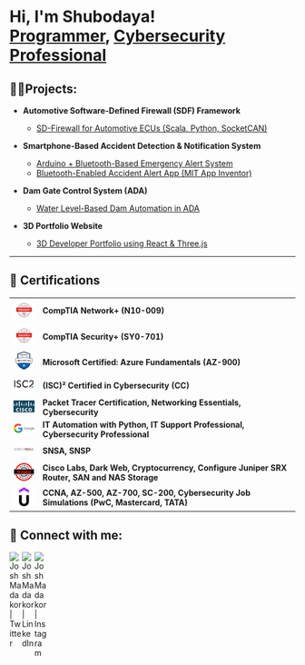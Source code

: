 <h1>Hi, I'm Shubodaya! <br/><a href="https://github.com/shubodaya">Programmer</a>, <a href="https://www.linkedin.com/in/shubodaya/">Cybersecurity Professional</a></h1>

<h2>👨‍💻Projects:</h2>

- <b>Automotive Software-Defined Firewall (SDF) Framework</b>  
  - [SD-Firewall for Automotive ECUs (Scala, Python, SocketCAN)](https://github.com/shubodaya/SD-Firewall-for-Automotive-Network)  

- <b>Smartphone-Based Accident Detection & Notification System</b>  
  - [Arduino + Bluetooth-Based Emergency Alert System](https://github.com/shubodaya/Emergency-Activation-in-Automobiles-Using-IOT)
  - [Bluetooth-Enabled Accident Alert App (MIT App Inventor)](https://github.com/shubodaya/Emergency-Activation-in-Automobiles-Using-IOT)  

- <b>Dam Gate Control System (ADA)</b>  
  - [Water Level-Based Dam Automation in ADA](https://github.com/shubodaya/Dam-Safety-Control-System)  

- <b>3D Portfolio Website</b>  
  - [3D Developer Portfolio using React & Three.js](https://github.com/shubodaya/3D-Porfolio)  

---

<h2>📜 Certifications</h2>

<table>
  <tr>
    <td><img src="images/NetworkPlus%20Logo%20Certified%20CE.png" alt="CompTIA Network+ Certified" width="60"/></td>
    <td><strong>CompTIA Network+ (N10-009)</strong></td>
  </tr>
  <tr>
    <td><img src="images/SecurityPlus%20Logo%20Certified%20CE.png" alt="CompTIA Security+ Certified" width="60"/></td>
    <td><strong>CompTIA Security+ (SY0-701)</strong></td>
  </tr>
  <tr>
    <td><img src="images/az900.png" alt="Microsoft Certified: Azure Fundamentals" width="60"/></td>
    <td><strong>Microsoft Certified: Azure Fundamentals (AZ-900)</strong></td>
  </tr>
  <tr>
    <td><img src="images/isc2.png" alt="(ISC)² Certified in Cybersecurity" width="50"/></td>
    <td><strong>(ISC)² Certified in Cybersecurity (CC)</strong></td>
  </tr>
  <tr>
    <td><img src="images/cisco.png" alt="Cisco Certified" width="50"/></td>
    <td><strong>Packet Tracer Certification, Networking Essentials, Cybersecurity</strong></td>
  </tr>
  <tr>
    <td><img src="images/google.png" alt="Google Certified" width="50"/></td>
    <td><strong>IT Automation with Python, IT Support Professional, Cybersecurity Professional</strong></td>
  </tr>
  <tr>
    <td><img src="images/sonicwall.png" alt="SonicWall Certified" width="50"/></td>
    <td><strong>SNSA, SNSP</strong></td>
  </tr>
  <tr>
    <td><img src="images/eccouncil.png" alt="EC-Council Certified" width="50"/></td>
    <td><strong>Cisco Labs, Dark Web, Cryptocurrency, Configure Juniper SRX Router, SAN and NAS Storage</strong></td>
  </tr>
  <tr>
    <td><img src="images/udemy.png" alt="Udemy Certified" width="50"/></td>
    <td><strong>CCNA, AZ-500, AZ-700, SC-200, Cybersecurity Job Simulations (PwC, Mastercard, TATA)</strong></td>
  </tr>
</table>



<h2> 🤳 Connect with me:</h2>


[<img align="left" alt="JoshMadakor | Twitter" width="22px" src="https://cdn.jsdelivr.net/npm/simple-icons@v3/icons/twitter.svg" />][twitter]
[<img align="left" alt="JoshMadakor | LinkedIn" width="22px" src="https://cdn.jsdelivr.net/npm/simple-icons@v3/icons/linkedin.svg" />][linkedin]
[<img align="left" alt="JoshMadakor | Instagram" width="22px" src="https://cdn.jsdelivr.net/npm/simple-icons@v3/icons/instagram.svg" />][instagram]

[twitter]: https://x.com/chubbihn
[instagram]: https://www.instagram.com/shubodaya_gowda/
[linkedin]: https://linkedin.com/in/shubodaya

<!--
**joshmadakor1/joshmadakor1** is a ✨ _special_ ✨ repository because its `README.md` (this file) appears on your GitHub profile.

Here are some ideas to get you started:

- 🔭 I’m currently working on ...
- 🌱 I’m currently learning ...
- 👯 I’m looking to collaborate on ...
- 🤔 I’m looking for help with ...
- 💬 Ask me about ...
- 📫 How to reach me: ...
- 😄 Pronouns: ...
- ⚡ Fun fact: ...
-->
